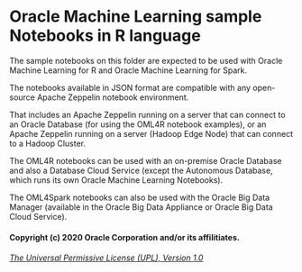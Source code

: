 # Oracle Machine Learning sample Notebooks in R language
The sample notebooks on this folder are expected to be used with Oracle Machine Learning for R and Oracle Machine Learning for Spark. 

The notebooks available in JSON format are compatible with any open-source Apache Zeppelin notebook environment.

That includes an Apache Zeppelin running on a server that can connect to an Oracle Database (for using the OML4R notebook examples), or an Apache Zeppelin running on a server (Hadoop Edge Node) that can connect to a Hadoop Cluster.

The OML4R notebooks can be used with an on-premise Oracle Database and also a Database Cloud Service (except the Autonomous Database, which runs its own Oracle Machine Learning Notebooks).

The OML4Spark notebooks can also be used with the Oracle Big Data Manager (available in the Oracle Big Data Appliance or Oracle Big Data Cloud Service).

#### Copyright (c) 2020 Oracle Corporation and/or its affilitiates.

###### [The Universal Permissive License (UPL), Version 1.0](https://oss.oracle.com/licenses/upl/)